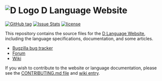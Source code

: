 ![D Logo](https://dlang.org/images/dlogo.svg) D Language Website
===============================================================

[![GitHub tag](https://img.shields.io/github/tag/dlang/dlang.org.svg?maxAge=86400)](https://github.com/dlang/dlang.org/releases)
[![Issue Stats](https://img.shields.io/issuestats/p/github/dlang/dlang.org.svg?maxAge=2592000)](http://www.issuestats.com/github/dlang/dlang.org)
[![license](https://img.shields.io/github/license/dlang/dlang.org.svg)](https://github.com/dlang/dlang.org/blob/master/LICENSE.txt)

This repository contains the source files for the [D Language
Website](https://dlang.org), including the language specifications,
documentation, and some articles.

* [Bugzilla bug tracker](https://issues.dlang.org/)
* [Forum](https://forum.dlang.org/)
* [Wiki](https://wiki.dlang.org/)

If you wish to contribute to the website or language documentation, please see
the [CONTRIBUTING.md file](CONTRIBUTING.md) and [wiki entry](https://wiki.dlang.org/Contributing_to_dlang.org).
